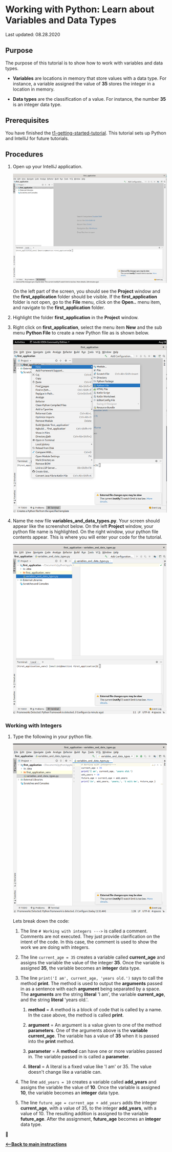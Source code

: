 # Working with Python:  Learn about Variables and Data Types

Last updated: 08.28.2020

## Purpose

The purpose of this tutorial is to show how to work with variables and data types.   

- **Variables** are locations in memory that store values with a data type. For instance, a variable assigned the
  value of **35** stores the integer in a location in memory.

- **Data types** are the classification of a value. For instance, the number **35** is an integer data type.

## Prerequisites

You have finished the [t1-getting-started-tutorial](../t1-getting-started/readme.md).  This tutorial sets up
Python and IntelliJ for future tutorials.

## Procedures

1. Open up your IntelliJ application. 

    ![t2-open-intellij](../images/t2-opening_up_intellij.png)

    On the left part of the screen, you should see the **Project** window and the **first_application**
    folder should be visible. If the **first_application** folder is not open, go to the **File** menu,
    click on the **Open..** menu item, and navigate to the **first_application** folder.

1. Highlight the folder **first_application** in the **Project** window.
1. Right click on **first_application**, select the menu item **New** and the sub menu **Python File** to
create a new Python file as is shown below.

    ![t2-create-new-python-file](../images/t2-first-application-new-python-file-context-menu.png)

1. Name the new file **variables_and_data_types.py**.  Your screen should appear like the screenshot below.
   On the left **Project** window, your python file name is highlighted.  On the right window, your python file
   contents appear.  This is where you will enter your code for the tutorial.

    ![t2-variables-and-data-types-file-created](../images/t2-variables-and-datatypes-python-file-created.png)



### Working with Integers

1. Type the following in your python file.

    ![t2-working-with-integers](../images/working_with_integers.png)

    Lets break down the code:

    1. The line `# Working with integers --->` is called a comment.  Comments are not executed.
       They just provide clarification on the intent of the code.  In this case, the
       comment is used to show the work we are doing with integers.

    1. The line `current_age = 35` creates a variable called **current_age** and assigns the variable the
       value of the integer **35**.  Once the variable is assigned **35**, the variable becomes an
       **integer** data type.

    1. The line `print('I am', current_age, 'years old.')` says to call the method **print**.  The method
       is used to output the **arguments** passed in as a sentence with each **argument** being separated
       by a space.  The **arguments** are the string **literal** 'I am',
       the variable **current_age**, and the string **literal** 'years old.'.

        1. **method** = A method is a block of code that is called by a name.  In the case above, the
           method is called **print**.

        1. **argument** = An argument is a value given to one of the method **parameters**.  One of the arguments
           above is the **variable current_age**.  The variable has a value of **35** when it is passed into
           the **print** method.

        1. **parameter** = A **method** can have one or more variables passed in.  The variable passed in
           is called a **parameter**.

        1. **literal** = A literal is a fixed value like 'I am' or 35.  The value doesn't change like
           a variable can.
        
    1. The line `add_years = 10` creates a variable called **add_years** and assigns the variable the value
       of **10**.  Once the variable is assigned **10**, the variable becomes an **integer** data type.

    1. The line `future_age = current_age + add_years` adds the integer **current_age**, with a value of 35,
       to the integer **add_years**, with a value of 10.  The resulting addition is assigned to the 
       variable **future_age**.  After the assignment, **future_age** becomes an **integer** data type.

:construction:


[**<--Back to main instructions**](../readme.md)
